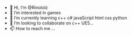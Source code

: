 - 👋 Hi, I’m @Rinololz
- 👀 I’m interested in games
- 🌱 I’m currently learning c++ c# javaScript html css python
- 💞️ I’m looking to collaborate on c++ UE5...
- 📫 How to reach me ...

<!---
Rinololz/Rinololz is a ✨ special ✨ repository because its `README.md` (this file) appears on your GitHub profile.
You can click the Preview link to take a look at your changes.
--->
